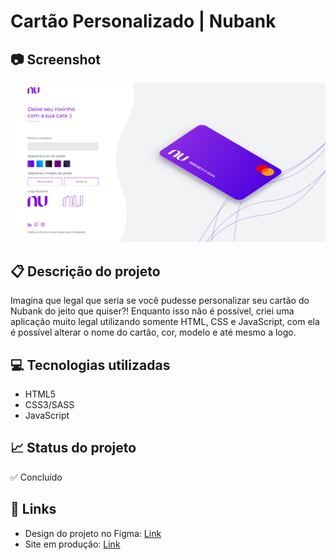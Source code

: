 # Cartão Personalizado | Nubank

## 📷 Screenshot
[![Screenshot](https://github.com/carlosdancr/cartao-personalizado/blob/main/img/screencapture-127-0-0-1-5500-2022-02-08-13_34_45.png?raw=true "Screenshot")](https://github.com/carlosdancr/cartao-personalizado/blob/main/img/screencapture-127-0-0-1-5500-2022-02-08-13_34_45.png?raw=true "Screenshot")

## 📋 Descrição do projeto
Imagina que legal que seria se você pudesse personalizar seu cartão do Nubank do jeito que quiser?! Enquanto isso não é possível, criei uma aplicação muito legal utilizando somente HTML, CSS e JavaScript, com ela é possível alterar o nome do cartão, cor, modelo e até mesmo a logo.

## 💻 Tecnologias utilizadas
- HTML5
- CSS3/SASS
- JavaScript

## 📈 Status do projeto
✅ Concluído

## 🚀 Links 
- Design do projeto no Figma: [Link](https://www.figma.com/file/WGLUye16D5FLxy8NSM0ZaE/Projeto_nubank?node-id=0%3A1 "Link")
- Site em produção: [Link](https://cartao-personalizado.vercel.app/ "Link")

